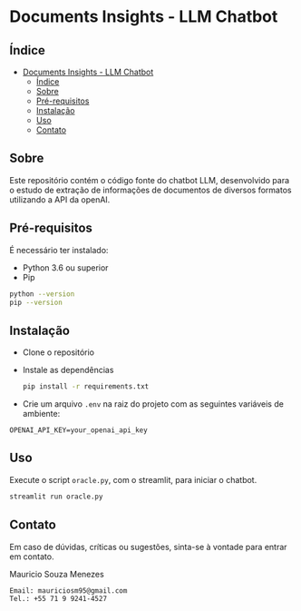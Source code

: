 # Documents Insights - LLM Chatbot

## Índice

- [Documents Insights - LLM Chatbot](#documents-insights---llm-chatbot)
  - [Índice](#índice)
  - [Sobre](#sobre)
  - [Pré-requisitos](#pré-requisitos)
  - [Instalação](#instalação)
  - [Uso](#uso)
  - [Contato](#contato)

## Sobre

Este repositório contém o código fonte do chatbot LLM, desenvolvido para o estudo de extração de informações de documentos de diversos formatos utilizando a API da openAI.

## Pré-requisitos

É necessário ter instalado:

- Python 3.6 ou superior
- Pip

```bash
python --version
pip --version
```

## Instalação

- Clone o repositório

- Instale as dependências

  ```bash
  pip install -r requirements.txt
  ```

- Crie um arquivo `.env` na raiz do projeto com as seguintes variáveis de ambiente:

```text
OPENAI_API_KEY=your_openai_api_key
```

## Uso

Execute o script `oracle.py`, com o streamlit, para iniciar o chatbot.

```bash
streamlit run oracle.py
```

## Contato

Em caso de dúvidas, críticas ou sugestões, sinta-se à vontade para entrar em contato.

Mauricio Souza Menezes

```text
Email: mauriciosm95@gmail.com
Tel.: +55 71 9 9241-4527
```
